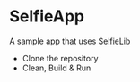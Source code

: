 # SelfieApp
A sample app that uses [SelfieLib](https://github.com/orcunozyurt/SelfieLib)

- Clone the repository
- Clean, Build & Run
